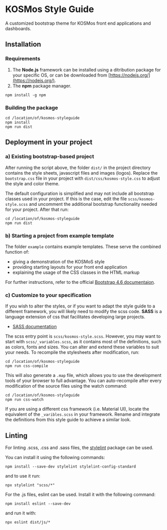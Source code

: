 KOSMos Style Guide
====================
A customized bootstrap theme for KOSMos front end applications and dashboards.

Installation
--------------------

### Requirements
1. The **Node.js** framework can be installed using a ditribution package for your specific OS, or can be downloaded 
from [https://nodejs.org/](https://nodejs.org/).
2. The **npm** package manager.
```console
npm install -g npm
```
### Building the package
```console
cd /location/of/kosmos-styleguide
npm install
npm run dist
```

 Deployment in your project
---------------------
### a) Existing bootstrap-based project
After running the script above, the folder `dist/` in the project directory contains the style sheets, javascript files and images (logos). Replace the `bootstrap.css` file in your project with `dist/css/kosmos-style.css` to adjust the style and color theme.

The default configuration is simplified and may not include all bootstrap classes used in your project. If this is the case, edit the file `scss/kosmos-style.scss` and uncomment the additional bootstrap functionality needed for your project. After that run:
```console
cd /location/of/kosmos-styleguide
npm run dist
```

### b) Starting a project from example template
The folder `example` contains example templates. These serve the combined function of:
- giving a demonstration of the KOSMoS style
- providing starting layouts for your front end application
- explaining the usage of the CSS classes in the HTML markup

For further instructions, refer to the official [Bootstrap 4.6 documentaion](https://getbootstrap.com/docs/4.6/getting-started/introduction/).

### c) Customize to your specification
If you wish to alter the styles, or if you want to adapt the style guide to a different framework, you will likely need to modify the scss code. **SASS** is a language extension of css that facilitates developing large projects.
* [SASS documentation](https://sass-lang.com/documentation)

The scss entry point is `scss/kosmos-style.scss`. However, you may want to start with `scss/_variables.scss`, as it contains most of the definitions, such as colors, fonts and sizes. You can alter and extend these variables to suit your needs. To recompile the stylesheets after modification, run:
```console
cd /location/of/kosmos-styleguide
npm run css-compile
```
This will also generate a `.map` file, which allows you to use the development tools of your browser to full advantage. You can auto-recompile after every modification of the source files using the watch command:
```console
cd /location/of/kosmos-styleguide
npm run css-watch
```

If you are using a different css framework (i.e. Material UI), locate the equivalent of the `_varibles.scss` in your framework. Rename and integrate the definitions from this style guide to achieve a similar look.

Linting
------------------

For linting .scss, .css and .sass files, the  [stylelint](https://github.com/stylelint/stylelint) package can be used.

You can install it using the following commands:
```console
npm install --save-dev stylelint stylelint-config-standard
```

and to use it run:
```console
npx stylelint "scss/*"
```

For the .js files, eslint can be used. Install it with the following command:
```console
npm install eslint --save-dev
```

and run it with:
```console
npx eslint dist/js/*
```

